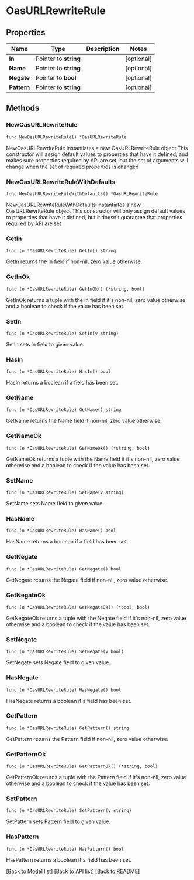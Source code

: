# OasURLRewriteRule

## Properties

Name | Type | Description | Notes
------------ | ------------- | ------------- | -------------
**In** | Pointer to **string** |  | [optional] 
**Name** | Pointer to **string** |  | [optional] 
**Negate** | Pointer to **bool** |  | [optional] 
**Pattern** | Pointer to **string** |  | [optional] 

## Methods

### NewOasURLRewriteRule

`func NewOasURLRewriteRule() *OasURLRewriteRule`

NewOasURLRewriteRule instantiates a new OasURLRewriteRule object
This constructor will assign default values to properties that have it defined,
and makes sure properties required by API are set, but the set of arguments
will change when the set of required properties is changed

### NewOasURLRewriteRuleWithDefaults

`func NewOasURLRewriteRuleWithDefaults() *OasURLRewriteRule`

NewOasURLRewriteRuleWithDefaults instantiates a new OasURLRewriteRule object
This constructor will only assign default values to properties that have it defined,
but it doesn't guarantee that properties required by API are set

### GetIn

`func (o *OasURLRewriteRule) GetIn() string`

GetIn returns the In field if non-nil, zero value otherwise.

### GetInOk

`func (o *OasURLRewriteRule) GetInOk() (*string, bool)`

GetInOk returns a tuple with the In field if it's non-nil, zero value otherwise
and a boolean to check if the value has been set.

### SetIn

`func (o *OasURLRewriteRule) SetIn(v string)`

SetIn sets In field to given value.

### HasIn

`func (o *OasURLRewriteRule) HasIn() bool`

HasIn returns a boolean if a field has been set.

### GetName

`func (o *OasURLRewriteRule) GetName() string`

GetName returns the Name field if non-nil, zero value otherwise.

### GetNameOk

`func (o *OasURLRewriteRule) GetNameOk() (*string, bool)`

GetNameOk returns a tuple with the Name field if it's non-nil, zero value otherwise
and a boolean to check if the value has been set.

### SetName

`func (o *OasURLRewriteRule) SetName(v string)`

SetName sets Name field to given value.

### HasName

`func (o *OasURLRewriteRule) HasName() bool`

HasName returns a boolean if a field has been set.

### GetNegate

`func (o *OasURLRewriteRule) GetNegate() bool`

GetNegate returns the Negate field if non-nil, zero value otherwise.

### GetNegateOk

`func (o *OasURLRewriteRule) GetNegateOk() (*bool, bool)`

GetNegateOk returns a tuple with the Negate field if it's non-nil, zero value otherwise
and a boolean to check if the value has been set.

### SetNegate

`func (o *OasURLRewriteRule) SetNegate(v bool)`

SetNegate sets Negate field to given value.

### HasNegate

`func (o *OasURLRewriteRule) HasNegate() bool`

HasNegate returns a boolean if a field has been set.

### GetPattern

`func (o *OasURLRewriteRule) GetPattern() string`

GetPattern returns the Pattern field if non-nil, zero value otherwise.

### GetPatternOk

`func (o *OasURLRewriteRule) GetPatternOk() (*string, bool)`

GetPatternOk returns a tuple with the Pattern field if it's non-nil, zero value otherwise
and a boolean to check if the value has been set.

### SetPattern

`func (o *OasURLRewriteRule) SetPattern(v string)`

SetPattern sets Pattern field to given value.

### HasPattern

`func (o *OasURLRewriteRule) HasPattern() bool`

HasPattern returns a boolean if a field has been set.


[[Back to Model list]](../README.md#documentation-for-models) [[Back to API list]](../README.md#documentation-for-api-endpoints) [[Back to README]](../README.md)


